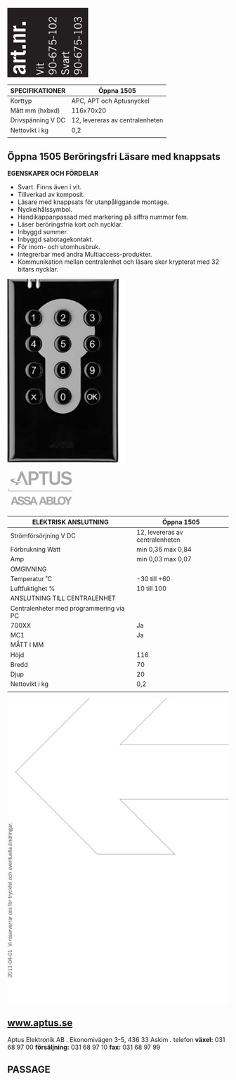 ![](_page_0_Picture_0.jpeg)

| SPECIFIKATIONER   | Öppna 1505                      |
|-------------------|---------------------------------|
| Korttyp           | APC, APT och Aptusnyckel        |
| Mått mm (hxbxd)   | 116x70x20                       |
| Drivspänning V DC | 12, levereras av centralenheten |
| Nettovikt i kg    | 0,2                             |
|                   |                                 |

## **Öppna 1505 Beröringsfri Läsare med knappsats**

**EGENSKAPER OCH FÖRDELAR**

- Svart. Finns även i vit.
- Tillverkad av komposit.
- Läsare med knappsats för utanpåliggande montage.
- Nyckelhålssymbol.
- Handikappanpassad med markering på siffra nummer fem.
- Läser beröringsfria kort och nycklar.
- Inbyggd summer.
- Inbyggd sabotagekontakt.
- För inom- och utomhusbruk.
- Integrerbar med andra Multiaccess-produkter.
- Kommunikation mellan centralenhet och läsare sker krypterat med 32 bitars nycklar.

![](_page_0_Picture_15.jpeg)

![](_page_0_Picture_16.jpeg)

| ELEKTRISK ANSLUTNING                    | Öppna 1505                      |
|-----------------------------------------|---------------------------------|
| Strömförsörjning V DC                   | 12, levereras av centralenheten |
| Förbrukning Watt                        | min 0,36 max 0,84               |
| Amp                                     | min 0,03 max 0,07               |
| OMGIVNING                               |                                 |
| Temperatur ˚C                           | -30 till +60                    |
| Luftfuktighet %                         | 10 till 100                     |
| ANSLUTNING TILL CENTRALENHET            |                                 |
| Centralenheter med programmering via PC |                                 |
| 700XX                                   | Ja                              |
| MC1                                     | Ja                              |
| MÅTT I MM                               |                                 |
| Höjd                                    | 116                             |
| Bredd                                   | 70                              |
| Djup                                    | 20                              |
| Nettovikt i kg                          | 0,2                             |
|                                         |                                 |

![](_page_1_Picture_1.jpeg)

## **www.aptus.se**

Aptus Elektronik AB . Ekonomivägen 3-5, 436 33 Askim . telefon **växel:** 031 68 97 00 **försäljning:** 031 68 97 10 **fax:** 031 68 97 99

## **PASSAGE**